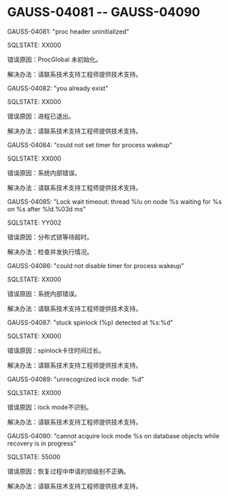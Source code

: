 # GAUSS-04081 -- GAUSS-04090<a name="ZH-CN_TOPIC_0302073167"></a>

GAUSS-04081: "proc header uninitialized"

SQLSTATE: XX000

错误原因：ProcGlobal 未初始化。

解决办法：请联系技术支持工程师提供技术支持。

GAUSS-04082: "you already exist"

SQLSTATE: XX000

错误原因：进程已退出。

解决办法：请联系技术支持工程师提供技术支持。

GAUSS-04084: "could not set timer for process wakeup"

SQLSTATE: XX000

错误原因：系统内部错误。

解决办法：请联系技术支持工程师提供技术支持。

GAUSS-04085: "Lock wait timeout: thread %lu on node %s waiting for %s on %s after %ld.%03d ms"

SQLSTATE: YY002

错误原因：分布式锁等待超时。

解决办法：检查并发执行情况。

GAUSS-04086: "could not disable timer for process wakeup"

SQLSTATE: XX000

错误原因：系统内部错误。

解决办法：请联系技术支持工程师提供技术支持。

GAUSS-04087: "stuck spinlock \(%p\) detected at %s:%d"

SQLSTATE: XX000

错误原因：spinlock卡住时间过长。

解决办法：请联系技术支持工程师提供技术支持。

GAUSS-04089: "unrecognized lock mode: %d"

SQLSTATE: XX000

错误原因：lock mode不识别。

解决办法：请联系技术支持工程师提供技术支持。

GAUSS-04090: "cannot acquire lock mode %s on database objects while recovery is in progress"

SQLSTATE: 55000

错误原因：恢复过程中申请的锁级别不正确。

解决办法：请联系技术支持工程师提供技术支持。

